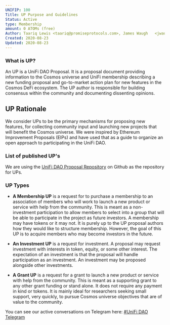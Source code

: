 ```yaml
---
UNIFIP: 100
Title: UP Purpose and Guidelines
Status: Active
type: Membership
amount: 0 ATOMs (free)
Author: Taariq Lewis <taariq@promiseprotocols.com>, James Waugh   <jwaugh19@gmail.com>, and others
Created: 2020-08-23
Updated: 2020-08-23  
---
```

 
### What is UP?
An UP is a UniFi DAO Proposal. It is a proposal document providing information to the Cosmos universe and UniFi membership describing a new funding proposal and go-to-market action plan for new features in the Cosmos DeFi ecosystem. The UP author is responsible for building consensus within the community and documenting dissenting opinions.

## UP Rationale
We consider UPs to be the primary mechanisms for proposing new features, for collecting community input and launching new projects that will benefit the Cosmos universe. We were inspired by Ethereum Improvement Proposals (EIPs) and have used that as a guide to organize an open approach to participating in the UniFi DAO.

### List of published UP's
We are using the [UniFi DAO Proposal Repository](https://github.com/UniFiDAO/unifidao-proposals) on Github as the repository for UPs. 

### UP Types

* **A Membership UP** is a request for to purchase a membership to an association of members who will work to launch a new product or service with help from the community. This is meant as a non-investment participation to allow members to select into a group that will be able to participate in the project as future investors. A membership may have tokens or it may not. It is purely up to the UP proposal authors how they would like to structure membership. However, the goal of this UP is to acquire members who may become investors in the future.

* **An Investment UP**  is a request for investment. A proposal may request investment with interests in token, equity, or some other interest. The expectation of an investment is that the proposal will handle participation as an investment. An investment may be proposed alongside other investments.

* **A Grant UP** is a request for a grant to launch a new product or service with help from the community. This is meant as a supporting grant to any other grant funding or stand alone. It does not require any payment in kind or tokens. It is mainly ideal for researchers seeking small support, very quickly, to pursue Cosmos universe objectives that are of value to the community.





You can see our active conversations on Telegram here:
[#UniFi DAO Telegram](https://t.me/joinchat/C_FPy0nbEGuCc6YoxwCdIg)
